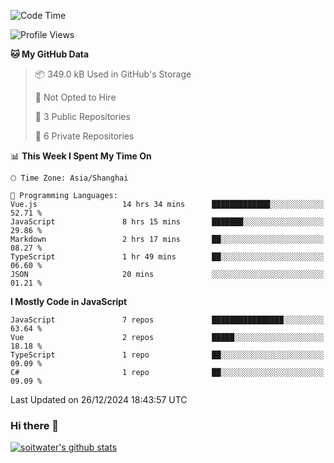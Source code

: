 <!--START_SECTION:waka-->
![Code Time](http://img.shields.io/badge/Code%20Time-4%2C437%20hrs%207%20mins-blue)

![Profile Views](http://img.shields.io/badge/Profile%20Views-0-blue)

**🐱 My GitHub Data** 

> 📦 349.0 kB Used in GitHub's Storage 
 > 
> 🚫 Not Opted to Hire
 > 
> 📜 3 Public Repositories 
 > 
> 🔑 6 Private Repositories 
 > 
📊 **This Week I Spent My Time On** 

```text
🕑︎ Time Zone: Asia/Shanghai

💬 Programming Languages: 
Vue.js                   14 hrs 34 mins      █████████████░░░░░░░░░░░░   52.71 % 
JavaScript               8 hrs 15 mins       ███████░░░░░░░░░░░░░░░░░░   29.86 % 
Markdown                 2 hrs 17 mins       ██░░░░░░░░░░░░░░░░░░░░░░░   08.27 % 
TypeScript               1 hr 49 mins        ██░░░░░░░░░░░░░░░░░░░░░░░   06.60 % 
JSON                     20 mins             ░░░░░░░░░░░░░░░░░░░░░░░░░   01.21 % 
```

**I Mostly Code in JavaScript** 

```text
JavaScript               7 repos             ████████████████░░░░░░░░░   63.64 % 
Vue                      2 repos             █████░░░░░░░░░░░░░░░░░░░░   18.18 % 
TypeScript               1 repo              ██░░░░░░░░░░░░░░░░░░░░░░░   09.09 % 
C#                       1 repo              ██░░░░░░░░░░░░░░░░░░░░░░░   09.09 % 
```




 Last Updated on 26/12/2024 18:43:57 UTC
<!--END_SECTION:waka-->

### Hi there 👋
[![soitwater's github stats](https://github-readme-stats.vercel.app/api?username=soitwater)](https://github.com/soitwater/github-readme-stats)

